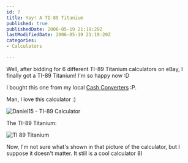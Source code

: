 ```yaml
---
id: 7
title: Yay! A TI-89 Titanium
published: true
publishedDate: 2006-05-19 21:19:20Z
lastModifiedDate: 2006-05-19 21:19:20Z
categories:
- Calculators

---
```


Well, after bidding for 6 different TI-89 Titanium calculators on eBay, I finally got a TI-89 Titanium! I'm so happy now :D

I bought this one from my local [Cash Converters](http://www.cashconverters.com.au/) :P.  

Man, I love this calculator :)  

![Daniel15 - TI-89 Calculator](http://img20.imageshack.us/img20/2148/daniel15veryhappy2pt.png)

The TI-89 Titanium:  

![TI 89 Titanium](http://www.ticalc.org/images/calcs/89-ti-big.gif)

Now, I'm not sure what's shown in that picture of the calculator, but I suppose it doesn't matter. It still is a cool calculator 8)

